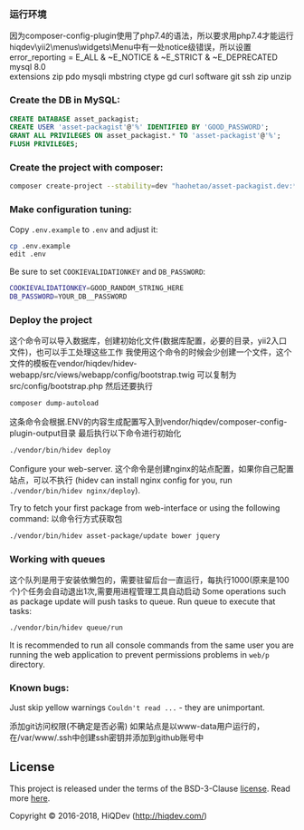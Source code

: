 ### 运行环境
因为composer-config-plugin使用了php7.4的语法，所以要求用php7.4才能运行  
hiqdev\yii2\menus\widgets\Menu中有一处notice级错误，所以设置  
error_reporting = E_ALL & ~E_NOTICE & ~E_STRICT & ~E_DEPRECATED  
mysql 8.0  
extensions
zip pdo mysqli mbstring ctype gd curl
software
git ssh zip unzip

### Create the DB in MySQL:

```sql
CREATE DATABASE asset_packagist;
CREATE USER 'asset-packagist'@'%' IDENTIFIED BY 'GOOD_PASSWORD';
GRANT ALL PRIVILEGES ON asset_packagist.* TO 'asset-packagist'@'%';
FLUSH PRIVILEGES;
```

### Create the project with composer:

```sh
composer create-project --stability=dev "haohetao/asset-packagist.dev:*" asset-packagist
```

### Make configuration tuning:

Copy `.env.example` to `.env` and adjust it:

```sh
cp .env.example
edit .env
```

Be sure to set `COOKIEVALIDATIONKEY` and `DB_PASSWORD`:

```sh
COOKIEVALIDATIONKEY=GOOD_RANDOM_STRING_HERE
DB_PASSWORD=YOUR_DB__PASSWORD
```

### Deploy the project
这个命令可以导入数据库，创建初始化文件(数据库配置，必要的目录，yii2入口文件)，也可以手工处理这些工作
我使用这个命令的时候会少创建一个文件，这个文件的模板在vendor/hiqdev/hidev-webapp/src/views/webapp/config/bootstrap.twig
可以复制为src/config/bootstrap.php
然后还要执行
```sh
composer dump-autoload
````
这条命令会根据.ENV的内容生成配置写入到vendor/hiqdev/composer-config-plugin-output目录
最后执行以下命令进行初始化
```sh
./vendor/bin/hidev deploy
```

Configure your web-server.
这个命令是创建nginx的站点配置，如果你自己配置站点，可以不执行
(hidev can install nginx config for you, run `./vendor/bin/hidev nginx/deploy`).

Try to fetch your first package from web-interface or using the following command:
以命令行方式获取包
```sh
./vendor/bin/hidev asset-package/update bower jquery
```

### Working with queues
这个队列是用于安装依懒包的，需要驻留后台一直运行，每执行1000(原来是100个)个任务会自动退出1次,需要用进程管理工具自动启动
Some operations such as package update will push tasks to queue.
Run queue to execute that tasks:

```sh
./vendor/bin/hidev queue/run
```

It is recommended to run all console commands from the same user you are running the web application
to prevent permissions problems in `web/p` directory.

### Known bugs:

Just skip yellow warnings `Couldn't read ...` - they are unimportant.

添加git访问权限(不确定是否必需)
如果站点是以www-data用户运行的，在/var/www/.ssh中创建ssh密钥并添加到github账号中

## License

This project is released under the terms of the BSD-3-Clause [license](LICENSE).
Read more [here](http://choosealicense.com/licenses/bsd-3-clause).

Copyright © 2016-2018, HiQDev (http://hiqdev.com/)
